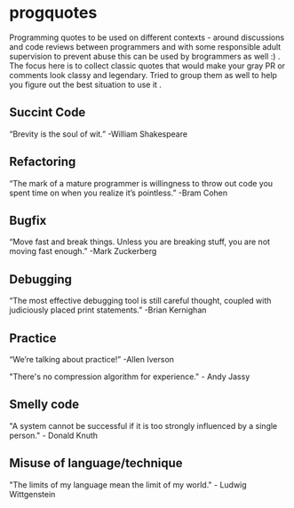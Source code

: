 # progquotes
Programming quotes to be used on different contexts - around discussions and code reviews between programmers and with some responsible adult supervision to prevent abuse this can be used by brogrammers as well :) . The focus here is to collect classic quotes that would make your gray PR or comments look classy and legendary. Tried to group them as well to help you figure out the best situation to use it .

## Succint Code
“Brevity is the soul of wit.” -William Shakespeare

## Refactoring 
“The mark of a mature programmer is willingness to throw out code you spent time on when you realize it’s pointless.” -Bram Cohen

## Bugfix
“Move fast and break things. Unless you are breaking stuff, you are not moving fast enough.” -Mark Zuckerberg

## Debugging
“The most effective debugging tool is still careful thought, coupled with judiciously placed print statements.” -Brian Kernighan

## Practice
“We’re talking about practice!” -Allen Iverson

"There's no compression algorithm for experience."  - Andy Jassy

## Smelly code
"A system cannot be successful if it is too strongly influenced by a single person." - Donald Knuth

## Misuse of language/technique
"The limits of my language mean the limit of my world." - Ludwig Wittgenstein
